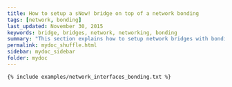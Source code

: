```yaml
---
title: How to setup a sNow! bridge on top of a network bonding
tags: [network, bonding]
last_updated: November 30, 2015
keywords: bridge, bridges, network, networking, bonding
summary: "This section explains how to setup network bridges with bonding in order to achieve high availability and better performance."
permalink: mydoc_shuffle.html
sidebar: mydoc_sidebar
folder: mydoc
---
```



```{% include examples/network_interfaces_bonding.txt %}```
